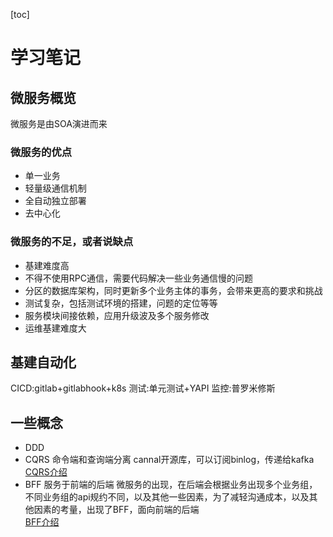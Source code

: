[toc]
# 学习笔记
## 微服务概览
微服务是由SOA演进而来 <br>
### 微服务的优点
- 单一业务
- 轻量级通信机制
- 全自动独立部署
- 去中心化<br>

### 微服务的不足，或者说缺点
- 基建难度高
- 不得不使用RPC通信，需要代码解决一些业务通信慢的问题
- 分区的数据库架构，同时更新多个业务主体的事务，会带来更高的要求和挑战
- 测试复杂，包括测试环境的搭建，问题的定位等等
- 服务模块间接依赖，应用升级波及多个服务修改
- 运维基建难度大
## 基建自动化
CICD:gitlab+gitlabhook+k8s
测试:单元测试+YAPI
监控:普罗米修斯
## 一些概念
- DDD
- CQRS
命令端和查询端分离
cannal开源库，可以订阅binlog，传递给kafka<br>
[CQRS介绍](https://zhuanlan.zhihu.com/p/115685384)
- BFF
服务于前端的后端
微服务的出现，在后端会根据业务出现多个业务组，不同业务组的api规约不同，以及其他一些因素，为了减轻沟通成本，以及其他因素的考量，出现了BFF，面向前端的后端<br>
[BFF介绍](https://www.jianshu.com/p/9cca72f9e93c/)

